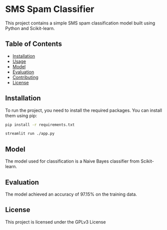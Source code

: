 # SMS Spam Classifier

This project contains a simple SMS spam classification model built using Python and Scikit-learn.

## Table of Contents
- [Installation](#installation)
- [Usage](#usage)
- [Model](#model)
- [Evaluation](#evaluation)
- [Contributing](#contributing)
- [License](#license)

## Installation

To run the project, you need to install the required packages. You can install them using pip:

```bash
pip install -r requirements.txt
```


```bash
streamlit run ./app.py
```
## Model

The model used for classification is a Naive Bayes classifier from Scikit-learn.

## Evaluation

The model achieved an accuracy of 97.15% on the training data.

## License

This project is licensed under the GPLv3 License
